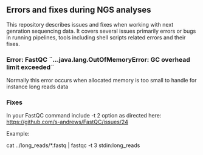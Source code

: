 ## Errors and fixes during NGS analyses 

This repository describes issues and fixes when working with next genration sequencing data. It covers several issues primarily errors or bugs in running pipelines, tools including shell scripts related errors and their fixes.

### Error: FastQC ¨...java.lang.OutOfMemoryError: GC overhead limit exceeded¨
Normally this error occurs when allocated memory is too small to handle for instance long reads data

### Fixes
In your FastQC command include -t 2 option as directed here: https://github.com/s-andrews/FastQC/issues/24

Example:

cat ../long_reads/*.fastq | fastqc -t 3 stdin:long_reads



